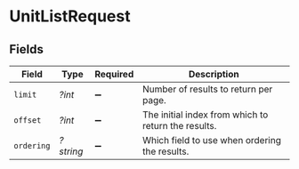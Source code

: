 # UnitListRequest


## Fields

| Field                                               | Type                                                | Required                                            | Description                                         |
| --------------------------------------------------- | --------------------------------------------------- | --------------------------------------------------- | --------------------------------------------------- |
| `limit`                                             | *?int*                                              | :heavy_minus_sign:                                  | Number of results to return per page.               |
| `offset`                                            | *?int*                                              | :heavy_minus_sign:                                  | The initial index from which to return the results. |
| `ordering`                                          | *?string*                                           | :heavy_minus_sign:                                  | Which field to use when ordering the results.       |